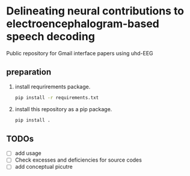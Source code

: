 # Delineating neural contributions to electroencephalogram-based speech decoding

Public repository for Gmail interface papers using uhd-EEG

## preparation
1. install requrirements package.
    ```bash
    pip install -r requirements.txt
    ```
2. install this repository as a pip package.
   ```bash
   pip install .
   ```

## TODOs

- [ ] add usage
- [ ] Check excesses and deficiencies for source codes
- [ ] add conceptual picutre
